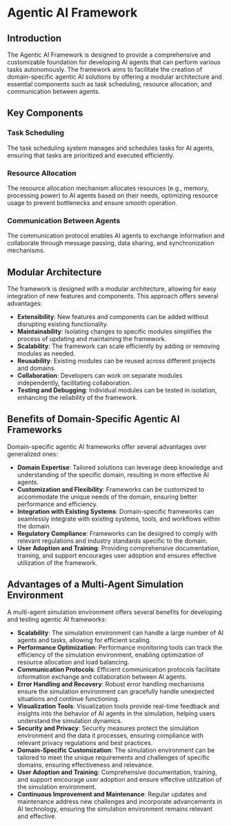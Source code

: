 # Agentic AI Framework

## Introduction

The Agentic AI Framework is designed to provide a comprehensive and customizable foundation for developing AI agents that can perform various tasks autonomously. The framework aims to facilitate the creation of domain-specific agentic AI solutions by offering a modular architecture and essential components such as task scheduling, resource allocation, and communication between agents.

## Key Components

### Task Scheduling
The task scheduling system manages and schedules tasks for AI agents, ensuring that tasks are prioritized and executed efficiently.

### Resource Allocation
The resource allocation mechanism allocates resources (e.g., memory, processing power) to AI agents based on their needs, optimizing resource usage to prevent bottlenecks and ensure smooth operation.

### Communication Between Agents
The communication protocol enables AI agents to exchange information and collaborate through message passing, data sharing, and synchronization mechanisms.

## Modular Architecture

The framework is designed with a modular architecture, allowing for easy integration of new features and components. This approach offers several advantages:

- **Extensibility**: New features and components can be added without disrupting existing functionality.
- **Maintainability**: Isolating changes to specific modules simplifies the process of updating and maintaining the framework.
- **Scalability**: The framework can scale efficiently by adding or removing modules as needed.
- **Reusability**: Existing modules can be reused across different projects and domains.
- **Collaboration**: Developers can work on separate modules independently, facilitating collaboration.
- **Testing and Debugging**: Individual modules can be tested in isolation, enhancing the reliability of the framework.

## Benefits of Domain-Specific Agentic AI Frameworks

Domain-specific agentic AI frameworks offer several advantages over generalized ones:

- **Domain Expertise**: Tailored solutions can leverage deep knowledge and understanding of the specific domain, resulting in more effective AI agents.
- **Customization and Flexibility**: Frameworks can be customized to accommodate the unique needs of the domain, ensuring better performance and efficiency.
- **Integration with Existing Systems**: Domain-specific frameworks can seamlessly integrate with existing systems, tools, and workflows within the domain.
- **Regulatory Compliance**: Frameworks can be designed to comply with relevant regulations and industry standards specific to the domain.
- **User Adoption and Training**: Providing comprehensive documentation, training, and support encourages user adoption and ensures effective utilization of the framework.

## Advantages of a Multi-Agent Simulation Environment

A multi-agent simulation environment offers several benefits for developing and testing agentic AI frameworks:

- **Scalability**: The simulation environment can handle a large number of AI agents and tasks, allowing for efficient scaling.
- **Performance Optimization**: Performance monitoring tools can track the efficiency of the simulation environment, enabling optimization of resource allocation and load balancing.
- **Communication Protocols**: Efficient communication protocols facilitate information exchange and collaboration between AI agents.
- **Error Handling and Recovery**: Robust error handling mechanisms ensure the simulation environment can gracefully handle unexpected situations and continue functioning.
- **Visualization Tools**: Visualization tools provide real-time feedback and insights into the behavior of AI agents in the simulation, helping users understand the simulation dynamics.
- **Security and Privacy**: Security measures protect the simulation environment and the data it processes, ensuring compliance with relevant privacy regulations and best practices.
- **Domain-Specific Customization**: The simulation environment can be tailored to meet the unique requirements and challenges of specific domains, ensuring effectiveness and relevance.
- **User Adoption and Training**: Comprehensive documentation, training, and support encourage user adoption and ensure effective utilization of the simulation environment.
- **Continuous Improvement and Maintenance**: Regular updates and maintenance address new challenges and incorporate advancements in AI technology, ensuring the simulation environment remains relevant and effective.

